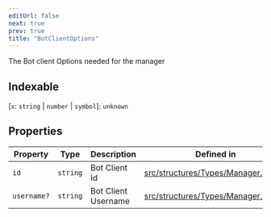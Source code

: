 ```yaml
---
editUrl: false
next: true
prev: true
title: "BotClientOptions"
---
```


The Bot client Options needed for the manager

## Indexable

 \[`x`: `string` \| `number` \| `symbol`\]: `unknown`

## Properties

| Property | Type | Description | Defined in |
| ------ | ------ | ------ | ------ |
| `id` | `string` | Bot Client Id | [src/structures/Types/Manager.ts:148](https://github.com/appujet/lavalink-client/blob/4880e032861893b27e80b7c2d6c36639afbb3479/src/structures/Types/Manager.ts#L148) |
| `username?` | `string` | Bot Client Username | [src/structures/Types/Manager.ts:150](https://github.com/appujet/lavalink-client/blob/4880e032861893b27e80b7c2d6c36639afbb3479/src/structures/Types/Manager.ts#L150) |
